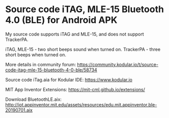 # Source code iTAG, MLE-15 Bluetooth 4.0 (BLE) for Android APK

My source code supports iTAG and MLE-15, and does not support TrackerPA.

iTAG, MLE-15 - two short beeps sound when turned on.
TrackerPA - three short beeps when turned on.

More details in community forum:
https://community.kodular.io/t/source-code-itag-mle-15-bluetooth-4-0-ble/58734

Source code iTag.aia for Kodular IDE:
https://www.kodular.io

MIT App Inventor Extensions:
https://mit-cml.github.io/extensions/

Download BluetoothLE.aix:
http://iot.appinventor.mit.edu/assets/resources/edu.mit.appinventor.ble-20190701.aix

